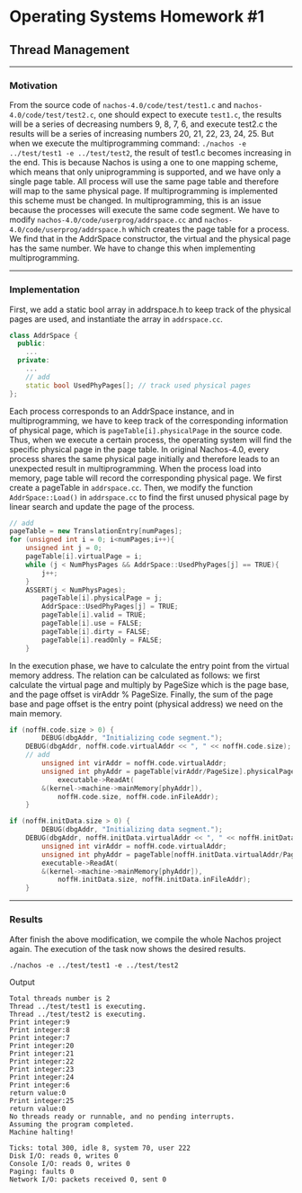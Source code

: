 # Operating Systems Homework #1
## Thread Management

---
### Motivation

From the source code of `nachos-4.0/code/test/test1.c` and n`achos-4.0/code/test/test2.c`, one should expect to execute `test1.c`, the results will be a  series of decreasing numbers 9, 8, 7, 6, and execute test2.c the results will be a series of increasing numbers 20, 21, 22, 23, 24, 25. But when we execute the multiprogramming command: `./nachos -e ../test/test1 -e ../test/test2`, the result of test1.c becomes increasing in the end. This is because Nachos is using a one to one mapping scheme, which means that only uniprogramming is supported, and we have only a single page table. All process will use the same page table and therefore will map to the same physical page. If multiprogramming is implemented this scheme must be changed. In multiprogramming, this is an issue because the processes will execute the same code segment. We have to modify `nachos-4.0/code/userprog/addrspace.cc` and `nachos-4.0/code/userprog/addrspace.h` which creates the page table for a process. We find that in the AddrSpace constructor, the virtual and the physical page has the same number. We have to change this when implementing multiprogramming.

---

### Implementation

First, we add a static bool array in addrspace.h to keep track of the physical pages are used, and instantiate the array in `addrspace.cc`.
```C++
class AddrSpace {
  public:
    ...
  private:
    ...
    // add
    static bool UsedPhyPages[]; // track used physical pages
};
```


Each process corresponds to an AddrSpace instance, and in multiprogramming, we have to keep track of the corresponding information of physical page, which is `pageTable[i].physicalPage` in the source code. Thus, when we execute a certain process, the operating system will find the specific physical page in the page table. In original Nachos-4.0, every process shares the same physical page initially and  therefore leads to an unexpected result in multiprogramming. When the process load into memory, page table will record the corresponding physical page. We first create a pageTable in `addrspace.cc`. Then, we modify the function `AddrSpace::Load()` in `addrspace.cc` to find the first unused physical page by linear search and update the page of the process.
```C++
// add
pageTable = new TranslationEntry[numPages];
for (unsigned int i = 0; i<numPages;i++){
    unsigned int j = 0;
    pageTable[i].virtualPage = i;
    while (j < NumPhysPages && AddrSpace::UsedPhyPages[j] == TRUE){
        j++;
    }
    ASSERT(j < NumPhysPages);
        pageTable[i].physicalPage = j;
        AddrSpace::UsedPhyPages[j] = TRUE;
        pageTable[i].valid = TRUE;
        pageTable[i].use = FALSE;
        pageTable[i].dirty = FALSE;
        pageTable[i].readOnly = FALSE;
    }
```

In the execution phase, we have to calculate the entry point from the virtual memory address. The relation can be calculated as follows: we first calculate the virtual page and multiply by PageSize which is the page base, and the page offset is virAddr % PageSize. Finally, the sum of the page base and page offset is the entry point (physical address) we need on the main memory.
```C++
if (noffH.code.size > 0) {
        DEBUG(dbgAddr, "Initializing code segment.");
	DEBUG(dbgAddr, noffH.code.virtualAddr << ", " << noffH.code.size);
    // add
        unsigned int virAddr = noffH.code.virtualAddr;
        unsigned int phyAddr = pageTable[virAddr/PageSize].physicalPage * PageSize + virAddr % PageSize;
        	executable->ReadAt(
		&(kernel->machine->mainMemory[phyAddr]), 
			noffH.code.size, noffH.code.inFileAddr);
    }
```
```C++
if (noffH.initData.size > 0) {
        DEBUG(dbgAddr, "Initializing data segment.");
	DEBUG(dbgAddr, noffH.initData.virtualAddr << ", " << noffH.initData.size);
        unsigned int virAddr = noffH.code.virtualAddr;
        unsigned int phyAddr = pageTable[noffH.initData.virtualAddr/PageSize].physicalPage * PageSize + virAddr % PageSize;
        executable->ReadAt(
		&(kernel->machine->mainMemory[phyAddr]),
			noffH.initData.size, noffH.initData.inFileAddr);
    }
```

---
### Results
After finish the above modification, we compile the whole Nachos project again. The execution of the task now shows the desired results.
```
./nachos -e ../test/test1 -e ../test/test2
```
Output
```
Total threads number is 2
Thread ../test/test1 is executing.
Thread ../test/test2 is executing.
Print integer:9
Print integer:8
Print integer:7
Print integer:20
Print integer:21
Print integer:22
Print integer:23
Print integer:24
Print integer:6
return value:0
Print integer:25
return value:0
No threads ready or runnable, and no pending interrupts.
Assuming the program completed.
Machine halting!

Ticks: total 300, idle 8, system 70, user 222
Disk I/O: reads 0, writes 0
Console I/O: reads 0, writes 0
Paging: faults 0
Network I/O: packets received 0, sent 0

```
